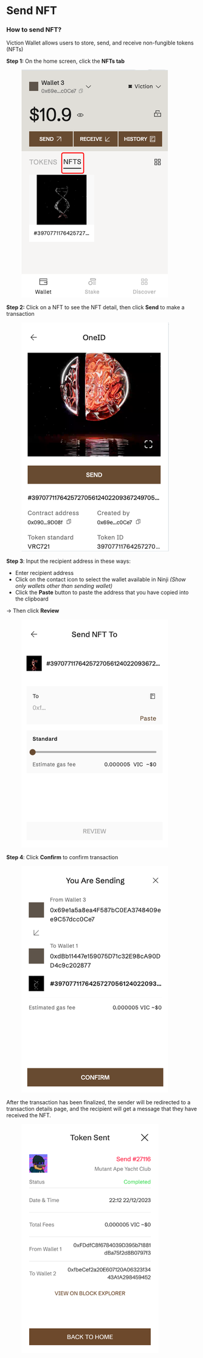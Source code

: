 # Send NFT

### How to send NFT? <a href="#how-to-send-nft" id="how-to-send-nft"></a>

Viction Wallet allows users to store, send, and receive non-fungible tokens (NFTs)

**Step 1:** On the home screen, click the **NFTs tab**

<figure><img src="../../../../.gitbook/assets/image (1) (1).png" alt=""><figcaption></figcaption></figure>

**Step 2:** Click on a NFT to see the NFT detail, then click **Send** to make a transaction

<figure><img src="../../../../.gitbook/assets/image (2) (1).png" alt=""><figcaption></figcaption></figure>

**Step 3**: Input the recipient address in these ways:

* Enter recipient address
* Click on the contact icon to select the wallet available in Ninji _(Show only wallets other than sending wallet)_
* Click the **Paste** button to paste the address that you have copied into the clipboard

→ Then click **Review**

<figure><img src="../../../../.gitbook/assets/image (3) (1).png" alt=""><figcaption></figcaption></figure>

**Step 4**: Click **Confirm** to confirm transaction

<figure><img src="../../../../.gitbook/assets/image (4).png" alt=""><figcaption></figcaption></figure>

After the transaction has been finalized, the sender will be redirected to a transaction details page, and the recipient will get a message that they have received the NFT.

<figure><img src="../../../../.gitbook/assets/image (5).png" alt="" width="360"><figcaption></figcaption></figure>
